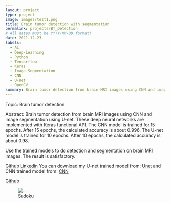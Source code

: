 ```yaml
---
layout: project
type: project
image: images/test1.png
title: Brain tumor detection with segmentation
permalink: projects/BT_Detection
# All dates must be YYYY-MM-DD format!
date: 2021-12-23
labels:
  - AI
  - Deep-Learning
  - Python
  - Tensorflow
  - Keras
  - Image-Segmentation
  - CNN
  - U-net
  - OpenCV
summary: Brain tumor detection from brain MRI images using CNN and image segmentation using U-net.
---
```

Topic: Brain tumor detection

Abstract: Brain tumor detection from brain MRI images using CNN and image segmentation using U-net. These deep neural networks are implemented with Keras functional API. The CNN model is trained for 15 epochs. After 15 epochs, the calculated accuracy is about 0.996. The U-net model is trained for 10 epochs. After 10 epochs, the calculated accuracy is about 0.98.

Use the trained models to do detection and segmentation on brain MRI images. The result is satisfactory.

[Github](https://github.com/AryaKoureshi/SolSudo)
[Linkedin]()
You can download my U-net trained model from: [Unet](https://drive.google.com/drive/folders/1qt7l3HOGIwOguWsMKc5fuwG2NGiGOucf?usp=sharing) and CNN trained model from: [CNN](https://drive.google.com/drive/folders/1fXFzMwNG6HrbNp6-GASAgeybeSB3JWCd?usp=sharing)

[Github](https://github.com/AryaKoureshi/Brain-tumor-detection)

<figure class="figure1">
  <img class="figure-img img-fluid z-depth-1" alt="..." src="../images/modelProject3.png">
  <figcaption class="figure-caption">Sudoku</figcaption>
</figure>

